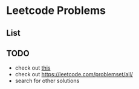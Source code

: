 # Leetcode Problems

## List

## TODO

* check out [this](https://github.com/wisdompeak/LeetCode)
* check out <https://leetcode.com/problemset/all/>
* search for other solutions
